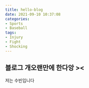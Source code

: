 ```yaml
---
title: hello-blog
date: 2021-09-10 10:37:08
categories:
- Sports
- Baseball
tags:
- Injury
- Fight
- Shocking
---
```


## 블로그 개오랜만에 한다앙 ><

저는 수빈입니다
